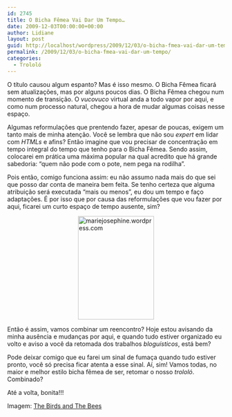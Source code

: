 ```yaml
---
id: 2745
title: O Bicha Fêmea Vai Dar Um Tempo…
date: 2009-12-03T00:00:00+00:00
author: Lidiane
layout: post
guid: http://localhost/wordpress/2009/12/03/o-bicha-fmea-vai-dar-um-tempo/
permalink: /2009/12/03/o-bicha-fmea-vai-dar-um-tempo/
categories:
  - Trololó
---
```

O título causou algum espanto? Mas é isso mesmo. O Bicha Fêmea ficará sem atualizações, mas por alguns poucos dias. O Bicha Fêmea chegou num momento de transição. O _vucovuco_ virtual anda a todo vapor por aqui, e como num processo natural, chegou a hora de mudar algumas coisas nesse espaço. 

Algumas reformulações que prentendo fazer, apesar de poucas, exigem um tanto mais de minha atenção. Você se lembra que não sou _expert_ em lidar com _HTMLs_ e afins? Então imagine que vou precisar de concentração em tempo integral do tempo que tenho para o Bicha Fêmea. Sendo assim, colocarei em prática uma máxima popular na qual acredito que há grande sabedoria: “quem não pode com o pote, nem pega na rodilha”.

Pois então, comigo funciona assim: eu não assumo nada mais do que sei que posso dar conta de maneira bem feita. Se tenho certeza que alguma atribuição será executada “mais ou menos”, eu dou um tempo e faço adaptações. É por isso que por causa das reformulações que vou fazer por aqui, ficarei um curto espaço de tempo ausente, sim?

<img title="mariejosephine.wordpress.com" style="display:block;float:none;margin-left:auto;margin-right:auto;border-width:0;" height="240" alt="mariejosephine.wordpress.com" src="http://www.trololodemulher.com.br/blog/wp-content/uploads/2009/12/mariejosephine-wordpress-com_thumb.jpg" width="176" border="0" />

Então é assim, vamos combinar um reencontro? Hoje estou avisando da minha ausência e mudanças por aqui, e quando tudo estiver organizado eu volto e aviso a você da retomada dos trabalhos _bloguísticos_, está bem?

Pode deixar comigo que eu farei um sinal de fumaça quando tudo estiver pronto, você só precisa ficar atenta a esse sinal. Aí, sim! Vamos todas, no maior e melhor estilo bicha fêmea de ser, retomar o nosso _trololó_. Combinado? 

Até a volta, bonita!!!

Imagem: <a href="http://mariejosephine.wordpress.com/" target="_blank">The Birds and The Bees</a>
